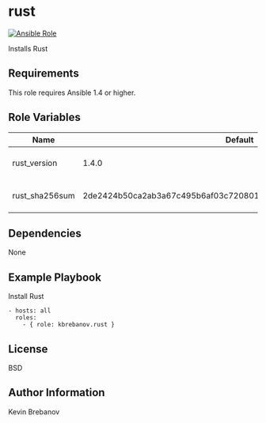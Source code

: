 rust
====

[![Ansible Role](https://img.shields.io/ansible/role/3944.svg)](https://galaxy.ansible.com/list#/roles/3944)

Installs Rust

Requirements
------------

This role requires Ansible 1.4 or higher.

Role Variables
--------------

| Name           | Default                                                          | Description                 |
|----------------|------------------------------------------------------------------|-----------------------------|
| rust_version   | 1.4.0                                                            | Version of Rust to install  |
| rust_sha256sum | 2de2424b50ca2ab3a67c495b6af03c720801a2928ad30884438ad0f5436ac51d | SHA 256 checksum of package |

Dependencies
------------

None

Example Playbook
----------------

Install Rust
```
- hosts: all
  roles:
    - { role: kbrebanov.rust }
```

License
-------

BSD

Author Information
------------------

Kevin Brebanov
